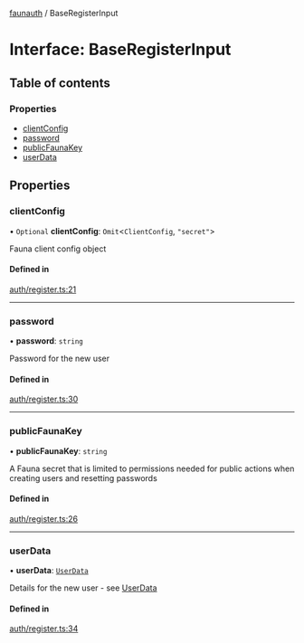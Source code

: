 [faunauth](../index.md) / BaseRegisterInput

# Interface: BaseRegisterInput

## Table of contents

### Properties

- [clientConfig](BaseRegisterInput.md#clientconfig)
- [password](BaseRegisterInput.md#password)
- [publicFaunaKey](BaseRegisterInput.md#publicfaunakey)
- [userData](BaseRegisterInput.md#userdata)

## Properties

### clientConfig

• `Optional` **clientConfig**: `Omit`<`ClientConfig`, ``"secret"``\>

Fauna client config object

#### Defined in

[auth/register.ts:21](https://github.com/alexnitta/faunauth/blob/4737095/src/auth/register.ts#L21)

___

### password

• **password**: `string`

Password for the new user

#### Defined in

[auth/register.ts:30](https://github.com/alexnitta/faunauth/blob/4737095/src/auth/register.ts#L30)

___

### publicFaunaKey

• **publicFaunaKey**: `string`

A Fauna secret that is limited to permissions needed for public actions when creating users
and resetting passwords

#### Defined in

[auth/register.ts:26](https://github.com/alexnitta/faunauth/blob/4737095/src/auth/register.ts#L26)

___

### userData

• **userData**: [`UserData`](UserData.md)

Details for the new user - see [UserData](UserData.md)

#### Defined in

[auth/register.ts:34](https://github.com/alexnitta/faunauth/blob/4737095/src/auth/register.ts#L34)

